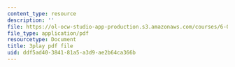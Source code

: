 ```yaml
---
content_type: resource
description: ''
file: https://ol-ocw-studio-app-production.s3.amazonaws.com/courses/6-0001-introduction-to-computer-science-and-programming-in-python-fall-2016/ddf5ad40384181a5a3d9ae2b64ca366b_WPSeyjX1-4s.pdf
file_type: application/pdf
resourcetype: Document
title: 3play pdf file
uid: ddf5ad40-3841-81a5-a3d9-ae2b64ca366b
---
```

